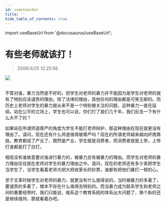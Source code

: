 ```yaml
---
id: someteacher
title: ''
hide_table_of_contents: true
---
```


import useBaseUrl from '@docusaurus/useBaseUrl';

# 有些老师就该打！

> 2006/3/25 12:25:56

<div style={{textAlign: 'center'}}>
<img src={useBaseUrl('https://crustipfs.info/ipfs/QmXSnds2BF97yuZwYAMLwrpjQcuPcm22WGsFmBJfWFTEUM/someteacher/1.jpeg')} /><br/><br/>
</div>

不管对谁，暴力当然是不好的，但学生对老师的暴力并不能因为是学生对老师的就有了特别应该谴责的理由。除了法律的理由，其他任何的理由都是可笑无聊的。而历史上老师对学生的暴力就从来不是一个特别被关注的问题，这种暴力一直在延续。站在公平的立场上，学生也可以说，你们打了我们几千年，我们反击一下有什么大不了的？

如果站在所谓师道尊严的角度为学生不能打老师辩护，那这种理由在现在就更没有理由了。请问，现在还有什么师道值得被尊严吗？现在的所谓老师越来越向奸商靠拢，教育都成了产业了，既然是产业，学生就是消费者，而消费者就是上帝，上帝打谁都是打了白打。

相信没有谁故意要对谁进行暴力的，被暴力总有被暴力的理由。而学生对老师的暴力理由往往就在老师对学生的暴力理由之中。请问，现在的老师还有多少真把学生当学生了，当学生看着老师大把大把收家长的钞票，谁都有把他们暴打一顿的心。

至于文革时候学生对老师的暴力，就更没有什么值得说的。当时被暴力的多着了，要谴责的多着了，根本不存在什么值得去特别的。而当暴力成为联系学生和老师之间的重要纽带时，我们只能说，维系这个教育系统的体系出大问题了，换个新的还是继续维持，那就看着办吧。